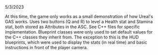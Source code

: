 5/3/2023

At this time, the game only works as a small demonstration of how Ureal's GAS works. Uses two buttons
(Q and R) to level a Health stat and Stamina stat, both stored as Attributes in the ASC. See C++ files
for specific implementation. Blueprint classes were only used to set default values for the C++ classes
they inherit from. The exception to this is the HUD blueprints, which were used to display
the stats (in real time) and basic instructions in front of the player camera.
